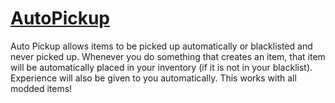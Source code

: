 # [AutoPickup](https://sites.google.com/site/furglsmods/auto-pickup)
Auto Pickup allows items to be picked up automatically or blacklisted and never picked up. Whenever you do something that creates an item, that item will be automatically placed in your inventory (if it is not in your blacklist). Experience will also be given to you automatically. This works with all modded items!
